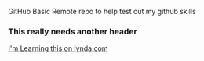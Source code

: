 GitHub Basic
Remote repo to help test out my github skills

### This really needs another header

[I'm Learning this on lynda.com](http://www.lynda.com)

